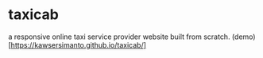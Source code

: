 # taxicab
a responsive online taxi service provider website built from scratch.
(demo)[https://kawsersimanto.github.io/taxicab/]
